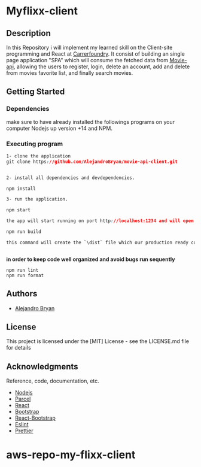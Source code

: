 # Myflixx-client

## Description 
In this Repository i will implement my learned skill on the Client-site programming and React at [Carrerfoundry](https://careerfoundry.com). It consist of building an single page application "SPA" which will consume the fetched data from [Movie-api](https://github.com/AlejandroBryan/movie-api), allowing the users to register, login, delete an account, add and delete from movies favorite list, and finally search movies.


## Getting Started

### Dependencies
make sure to have already installed the followings programs on your computer Nodejs up version +14 and NPM. 

### Executing program

```css
1- clone the application
git clone https://github.com/AlejandroBryan/movie-api-client.git


2- install all dependencies and devdependencies.

npm install 

3- run the application. 

npm start

the app will start running on port http://localhost:1234 and will open on your default browser.

npm run build

this command will create the `\dist` file which our production ready code.



```
**in order to keep code well organized and avoid bugs run sequently**
```
npm run lint 
npm run format

```


## Authors

* [Alejandro Bryan](https://alejandrobryan.com/)

## License

This project is licensed under the [MIT] License - see the LICENSE.md file for details

## Acknowledgments

Reference, code, documentation, etc.
* [Nodejs](https://nodejs.org/en/)
* [Parcel](https://parceljs.org/)
* [React](https://react.dev/) 
* [Bootstrap](https://getbootstrap.com/)
* [React-Bootstrap](https://react-bootstrap.github.io/)
* [Eslint](https://eslint.org/)
* [Prettier](https://prettier.io/)

# aws-repo-my-flixx-client
